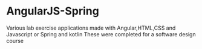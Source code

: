 ﻿# AngularJS-Spring
Various lab exercise applications made with Angular,HTML,CSS and Javascript or Spring and kotlin
These were completed for a software design course
